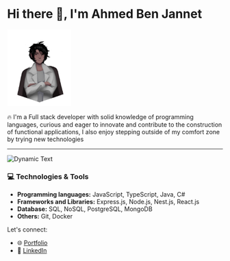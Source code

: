 # Hi there 👋, I'm Ahmed Ben Jannet

<img src="./ahmed.png" alt="avatar" width="150" >

🔥 I'm a Full stack developer with solid knowledge of programming languages, curious and eager to innovate and contribute to the construction of functional applications, I also enjoy stepping outside of my comfort zone by trying new technologies

---

![Dynamic Text](https://readme-typing-svg.herokuapp.com?font=Fira+Code&pause=1000&color=36BCF7&width=435&lines=Software+Engineer;Full+Stack+JS+Developer)

### 💻 Technologies & Tools
- **Programming languages:** JavaScript, TypeScript, Java, C#
- **Frameworks and Libraries:** Express.js, Node.js, Nest.js, React.js
- **Database:** SQL, NoSQL,  PostgreSQL, MongoDB
- **Others:** Git, Docker

Let's connect:
- 🌐 [Portfolio](https://ahmed-benjannet.vercel.app)
- 💼 [LinkedIn](https://www.linkedin.com/in/ahmed-ben-jannet-4354a41bb/)

